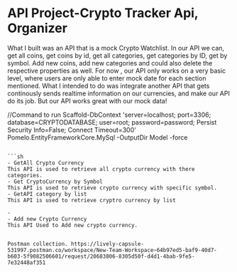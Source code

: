 # API Project-Crypto Tracker Api, Organizer


What I built was an API that is a mock Crypto Watchlist. In our API we can, get all coins, get coins by id, get all categories, get categories by ID, get by symbol. Add new coins, add new categories and could 
also delete the respective properties as well. For now , our API only works on a very basic level, where users are only able to enter mock date for each section mentioned.
What I intended to do was integrate another API that gets continously sends realtime information on our currencies, and make our API do its job.
But our API works great with our mock data!


//Command to run 
Scaffold-DbContext 'server=localhost; port=3306; database=CRYPTODATABASE; user=root; password=password; Persist Security Info=False; Connect Timeout=300' Pomelo.EntityFrameworkCore.MySql -OutputDir Model -force
```

```sh
- GetAll Crypto Currency
This API is used to retrieve all crypto currency with there categories.
- Get CryptoCurrency by Symbol
This API is used to retrieve crypto currency with specific symbol.
- GetAPI category by list
This API is used to retrieve cryptro currency by list

-
- Add new Crypto Currency
This API Used to Add new crypto currency.
 

Postman collection. https://lively-capsule-531997.postman.co/workspace/New-Team-Workspace~64b97ed5-baf9-40d7-b603-5f9082506601/request/20683806-8305d50f-d4d1-4bab-9fe5-7e32448af351